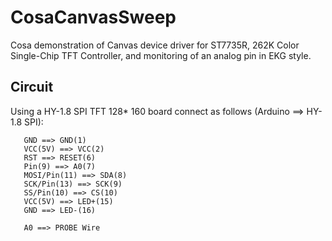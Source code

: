 CosaCanvasSweep
===============

Cosa demonstration of Canvas device driver for ST7735R, 262K Color 
Single-Chip TFT Controller, and monitoring of an analog pin in EKG
style. 

Circuit
-------
Using a HY-1.8 SPI TFT 128* 160 board connect as follows (Arduino ==>
HY-1.8 SPI):

       GND ==> GND(1)  
       VCC(5V) ==> VCC(2)  
       RST ==> RESET(6)  
       Pin(9) ==> A0(7)  
       MOSI/Pin(11) ==> SDA(8)  
       SCK/Pin(13) ==> SCK(9)  
       SS/Pin(10) ==> CS(10)  
       VCC(5V) ==> LED+(15)  
       GND ==> LED-(16)    
       
       A0 ==> PROBE Wire  




